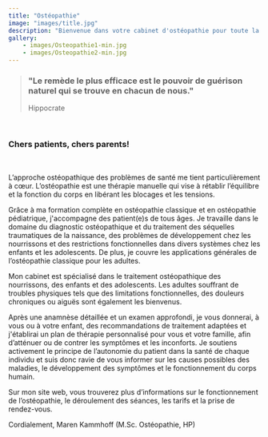 ```yaml
---
title: "Ostéopathie"
image: "images/title.jpg"
description: "Bienvenue dans votre cabinet d'ostéopathie pour toute la famille. Spécialisé dans les soins pour les nourrissons, les enfants et les femmes enceintes, ainsi que pour les femmes après l'accouchement ; les adultes de tous âges sont également les bienvenus."
gallery:
    - images/Osteopathie1-min.jpg
    - images/Osteopathie2-min.jpg
---
```

  

> ### "Le remède le plus efficace est le pouvoir de guérison naturel qui se trouve en chacun de nous."
> Hippocrate
<br>  

### Chers patients, chers parents!
<br>

L’approche ostéopathique des problèmes de santé me tient particulièrement à cœur. L’ostéopathie est une thérapie manuelle qui vise à rétablir l’équilibre et la fonction du corps en libérant les blocages et les tensions.

Grâce à ma formation complète en ostéopathie classique et en ostéopathie pédiatrique, j'accompagne des patient(e)s de tous âges. Je travaille dans le domaine du diagnostic ostéopathique et du traitement des séquelles traumatiques de la naissance, des problèmes de développement chez les nourrissons et des restrictions fonctionnelles dans divers systèmes chez les enfants et les adolescents. De plus, je couvre les applications générales de l’ostéopathie classique pour les adultes.

Mon cabinet est spécialisé dans le traitement ostéopathique des nourrissons, des enfants et des adolescents. Les adultes souffrant de troubles physiques tels que des limitations fonctionnelles, des douleurs chroniques ou aiguës sont également les bienvenus.

Après une anamnèse détaillée et un examen approfondi, je vous donnerai, à vous ou à votre enfant, des recommandations de traitement adaptées et j'établirai un plan de thérapie personnalisé pour vous et votre famille, afin d’atténuer ou de contrer les symptômes et les inconforts. Je soutiens activement le principe de l’autonomie du patient dans la santé de chaque individu et suis donc ravie de vous informer sur les causes possibles des maladies, le développement des symptômes et le fonctionnement du corps humain.

Sur mon site web, vous trouverez plus d’informations sur le fonctionnement de l’ostéopathie, le déroulement des séances, les tarifs et la prise de rendez-vous.

Cordialement,
Maren Kammhoff (M.Sc. Ostéopathie, HP)


